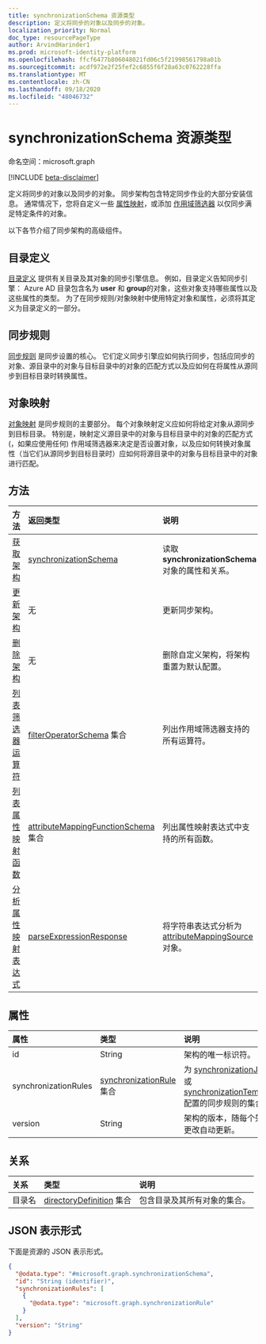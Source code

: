 ```yaml
---
title: synchronizationSchema 资源类型
description: 定义将同步的对象以及同步的对象。
localization_priority: Normal
doc_type: resourcePageType
author: ArvindHarinder1
ms.prod: microsoft-identity-platform
ms.openlocfilehash: ffcf6477b806048021fd06c5f21998561798a01b
ms.sourcegitcommit: acdf972e2f25fef2c6855f6f28a63c0762228ffa
ms.translationtype: MT
ms.contentlocale: zh-CN
ms.lasthandoff: 09/18/2020
ms.locfileid: "48046732"
---
```

# <a name="synchronizationschema-resource-type"></a>synchronizationSchema 资源类型

命名空间：microsoft.graph

[!INCLUDE [beta-disclaimer](../../includes/beta-disclaimer.md)]

定义将同步的对象以及同步的对象。 同步架构包含特定同步作业的大部分安装信息。 通常情况下，您将自定义一些 [属性映射](synchronization-attributemapping.md)，或添加 [作用域筛选器](synchronization-filter.md) 以仅同步满足特定条件的对象。

以下各节介绍了同步架构的高级组件。

## <a name="directory-definitions"></a>目录定义

[目录定义](synchronization-directorydefinition.md) 提供有关目录及其对象的同步引擎信息。 例如，目录定义告知同步引擎： Azure AD 目录包含名为 **user** 和 **group**的对象，这些对象支持哪些属性以及这些属性的类型。 为了在同步规则/对象映射中使用特定对象和属性，必须将其定义为目录定义的一部分。

## <a name="synchronization-rules"></a>同步规则

[同步规则](synchronization-synchronizationrule.md) 是同步设置的核心。 它们定义同步引擎应如何执行同步，包括应同步的对象、源目录中的对象与目标目录中的对象的匹配方式以及应如何在将属性从源同步到目标目录时转换属性。

## <a name="object-mappings"></a>对象映射

[对象映射](synchronization-objectmapping.md) 是同步规则的主要部分。 每个对象映射定义应如何将给定对象从源同步到目标目录。 特别是，映射定义源目录中的对象与目标目录中的对象的匹配方式 (，如果应使用任何) 作用域筛选器来决定是否设置对象，以及应如何转换对象属性（当它们从源同步到目标目录时）应如何将源目录中的对象与目标目录中的对象进行匹配。

## <a name="methods"></a>方法

| 方法                                                                                                | 返回类型                                                                                                 | 说明                                                                                                                |
|:------------------------------------------------------------------------------------------------------|:------------------------------------------------------------------------------------------------------------|:---------------------------------------------------------------------------------------------------------------------------|
| [获取架构](../api/synchronization-synchronizationschema-get.md)                                     | [synchronizationSchema](synchronization-synchronizationschema.md)                                           | 读取 **synchronizationSchema** 对象的属性和关系。                                                 |
| [更新架构](../api/synchronization-synchronizationschema-update.md)                               | 无                                                                                                        | 更新同步架构。                                                                                         |
| [删除架构](../api/synchronization-synchronizationschema-delete.md)                               | 无                                                                                                        | 删除自定义架构，将架构重置为默认配置。                                           |
| [列表筛选器运算符](../api/synchronization-synchronizationschema-filteroperators.md)              | [filterOperatorSchema](../resources/synchronization-filteroperatorschema.md) 集合                      | 列出作用域筛选器支持的所有运算符。                                                                       |
| [列表属性映射函数](../api/synchronization-synchronizationschema-functions.md)         | [attributeMappingFunctionSchema](../resources/synchronization-attributemappingfunctionschema.md) 集合 | 列出属性映射表达式中支持的所有函数。                                                         |
| [分析属性映射表达式](../api/synchronization-synchronizationschema-parseexpression.md) | [parseExpressionResponse](synchronization-parseexpressionresponse.md)                                       | 将字符串表达式分析为 [attributeMappingSource](../resources/synchronization-attributemappingsource.md) 对象。 |


## <a name="properties"></a>属性

| 属性      | 类型      | 说明    |
|:--------------|:----------|:---------------|
|id|String|架构的唯一标识符。|
|synchronizationRules   |[synchronizationRule](synchronization-synchronizationrule.md) 集合   |为 [synchronizationJob](synchronization-synchronizationjob.md) 或 [synchronizationTemplate](synchronization-synchronizationtemplate.md)配置的同步规则的集合。 |
|version                |String                             |架构的版本，随每个架构更改自动更新。|


## <a name="relationships"></a>关系
|关系|类型|说明|
|:---|:---|:---|
|目录名|[directoryDefinition](../resources/synchronization-directorydefinition.md) 集合|包含目录及其所有对象的集合。|

## <a name="json-representation"></a>JSON 表示形式
下面是资源的 JSON 表示形式。
<!-- {
  "blockType": "resource",
  "keyProperty": "id",
  "@odata.type": "microsoft.graph.synchronizationSchema",
  "baseType": "microsoft.graph.entity",
  "openType": false
}
-->
``` json
{
  "@odata.type": "#microsoft.graph.synchronizationSchema",
  "id": "String (identifier)",
  "synchronizationRules": [
    {
      "@odata.type": "microsoft.graph.synchronizationRule"
    }
  ],
  "version": "String"
}
```


